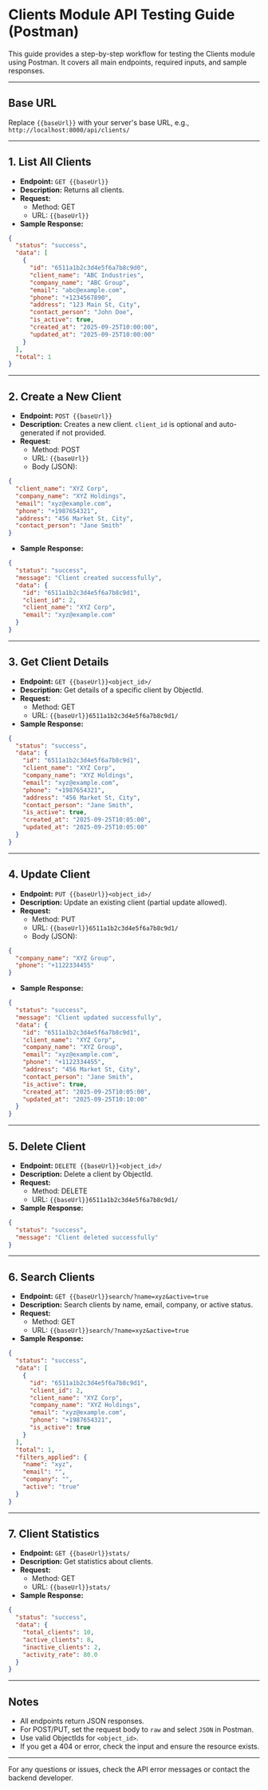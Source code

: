 # Clients Module API Testing Guide (Postman)

This guide provides a step-by-step workflow for testing the Clients module using Postman. It covers all main endpoints, required inputs, and sample responses.

---

## Base URL
Replace `{{baseUrl}}` with your server's base URL, e.g., `http://localhost:8000/api/clients/`

---

## 1. List All Clients
- **Endpoint:** `GET {{baseUrl}}`
- **Description:** Returns all clients.
- **Request:**
  - Method: GET
  - URL: `{{baseUrl}}`
- **Sample Response:**
```json
{
  "status": "success",
  "data": [
    {
      "id": "6511a1b2c3d4e5f6a7b8c9d0",
      "client_name": "ABC Industries",
      "company_name": "ABC Group",
      "email": "abc@example.com",
      "phone": "+1234567890",
      "address": "123 Main St, City",
      "contact_person": "John Doe",
      "is_active": true,
      "created_at": "2025-09-25T10:00:00",
      "updated_at": "2025-09-25T10:00:00"
    }
  ],
  "total": 1
}
```

---

## 2. Create a New Client
- **Endpoint:** `POST {{baseUrl}}`
- **Description:** Creates a new client. `client_id` is optional and auto-generated if not provided.
- **Request:**
  - Method: POST
  - URL: `{{baseUrl}}`
  - Body (JSON):
```json
{
  "client_name": "XYZ Corp",
  "company_name": "XYZ Holdings",
  "email": "xyz@example.com",
  "phone": "+1987654321",
  "address": "456 Market St, City",
  "contact_person": "Jane Smith"
}
```
- **Sample Response:**
```json
{
  "status": "success",
  "message": "Client created successfully",
  "data": {
    "id": "6511a1b2c3d4e5f6a7b8c9d1",
    "client_id": 2,
    "client_name": "XYZ Corp",
    "email": "xyz@example.com"
  }
}
```

---

## 3. Get Client Details
- **Endpoint:** `GET {{baseUrl}}<object_id>/`
- **Description:** Get details of a specific client by ObjectId.
- **Request:**
  - Method: GET
  - URL: `{{baseUrl}}6511a1b2c3d4e5f6a7b8c9d1/`
- **Sample Response:**
```json
{
  "status": "success",
  "data": {
    "id": "6511a1b2c3d4e5f6a7b8c9d1",
    "client_name": "XYZ Corp",
    "company_name": "XYZ Holdings",
    "email": "xyz@example.com",
    "phone": "+1987654321",
    "address": "456 Market St, City",
    "contact_person": "Jane Smith",
    "is_active": true,
    "created_at": "2025-09-25T10:05:00",
    "updated_at": "2025-09-25T10:05:00"
  }
}
```

---

## 4. Update Client
- **Endpoint:** `PUT {{baseUrl}}<object_id>/`
- **Description:** Update an existing client (partial update allowed).
- **Request:**
  - Method: PUT
  - URL: `{{baseUrl}}6511a1b2c3d4e5f6a7b8c9d1/`
  - Body (JSON):
```json
{
  "company_name": "XYZ Group",
  "phone": "+1122334455"
}
```
- **Sample Response:**
```json
{
  "status": "success",
  "message": "Client updated successfully",
  "data": {
    "id": "6511a1b2c3d4e5f6a7b8c9d1",
    "client_name": "XYZ Corp",
    "company_name": "XYZ Group",
    "email": "xyz@example.com",
    "phone": "+1122334455",
    "address": "456 Market St, City",
    "contact_person": "Jane Smith",
    "is_active": true,
    "created_at": "2025-09-25T10:05:00",
    "updated_at": "2025-09-25T10:10:00"
  }
}
```

---

## 5. Delete Client
- **Endpoint:** `DELETE {{baseUrl}}<object_id>/`
- **Description:** Delete a client by ObjectId.
- **Request:**
  - Method: DELETE
  - URL: `{{baseUrl}}6511a1b2c3d4e5f6a7b8c9d1/`
- **Sample Response:**
```json
{
  "status": "success",
  "message": "Client deleted successfully"
}
```

---

## 6. Search Clients
- **Endpoint:** `GET {{baseUrl}}search/?name=xyz&active=true`
- **Description:** Search clients by name, email, company, or active status.
- **Request:**
  - Method: GET
  - URL: `{{baseUrl}}search/?name=xyz&active=true`
- **Sample Response:**
```json
{
  "status": "success",
  "data": [
    {
      "id": "6511a1b2c3d4e5f6a7b8c9d1",
      "client_id": 2,
      "client_name": "XYZ Corp",
      "company_name": "XYZ Holdings",
      "email": "xyz@example.com",
      "phone": "+1987654321",
      "is_active": true
    }
  ],
  "total": 1,
  "filters_applied": {
    "name": "xyz",
    "email": "",
    "company": "",
    "active": "true"
  }
}
```

---

## 7. Client Statistics
- **Endpoint:** `GET {{baseUrl}}stats/`
- **Description:** Get statistics about clients.
- **Request:**
  - Method: GET
  - URL: `{{baseUrl}}stats/`
- **Sample Response:**
```json
{
  "status": "success",
  "data": {
    "total_clients": 10,
    "active_clients": 8,
    "inactive_clients": 2,
    "activity_rate": 80.0
  }
}
```

---

## Notes
- All endpoints return JSON responses.
- For POST/PUT, set the request body to `raw` and select `JSON` in Postman.
- Use valid ObjectIds for `<object_id>`.
- If you get a 404 or error, check the input and ensure the resource exists.

---

For any questions or issues, check the API error messages or contact the backend developer.
